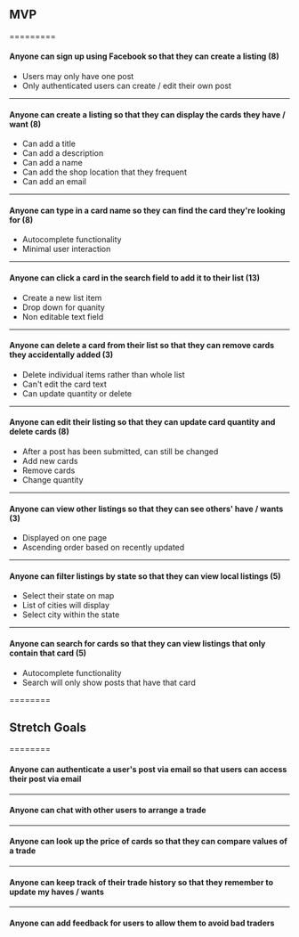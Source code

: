 ## MVP
=========

#### Anyone can sign up using Facebook so that they can create a listing (8)
* Users may only have one post
* Only authenticated users can create / edit their own post

----

#### Anyone can create a listing so that they can display the cards they have / want (8)
* Can add a title
* Can add a description
* Can add a name
* Can add the shop location that they frequent
* Can add an email

---- 

#### Anyone can type in a card name so they can find the card they're looking for (8)
* Autocomplete functionality
* Minimal user interaction

----

#### Anyone can click a card in the search field to add it to their list (13)
* Create a new list item 
* Drop down for quanity 
* Non editable text field

----

#### Anyone can delete a card from their list so that they can remove cards they accidentally added (3)
* Delete individual items rather than whole list
* Can't edit the card text
* Can update quantity or delete

---- 

#### Anyone can edit their listing so that they can update card quantity and delete cards (8)
* After a post has been submitted, can still be changed
* Add new cards
* Remove cards
* Change quantity

---- 

#### Anyone can view other listings so that they can see others' have / wants (3)
* Displayed on one page
* Ascending order based on recently updated

----

#### Anyone can filter listings by state so that they can view local listings (5)
* Select their state on map
* List of cities will display
* Select city within the state

---- 

#### Anyone can search for cards so that they can view listings that only contain that card (5)
* Autocomplete functionality
* Search will only show posts that have that card

========
## Stretch Goals
========

#### Anyone can authenticate a user's post via email so that users can access their post via email

----

#### Anyone can chat with other users to arrange a trade

---- 

#### Anyone can look up the price of cards so that they can compare values of a trade

---- 

#### Anyone can keep track of their trade history so that they remember to update my haves / wants

---- 

#### Anyone can add feedback for users to allow them to avoid bad traders



